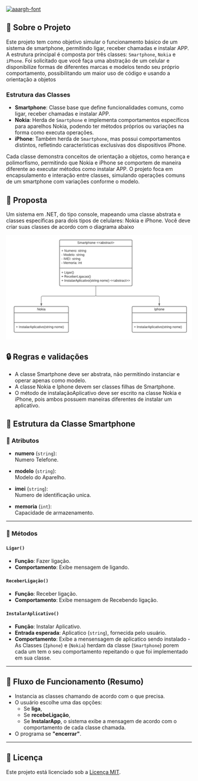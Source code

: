 <a href="https://fontmeme.com/fonts/aaargh-font/"><img src="https://fontmeme.com/permalink/250905/0744498a2337363a7c715cfe2a6bc34e.png" alt="aaargh-font" border="0"></a>


## 📱 Sobre o Projeto

Este projeto tem como objetivo simular o funcionamento básico de um sistema de smartphone, permitindo ligar, receber chamadas e instalar APP. A estrutura principal é composta por três classes: `Smartphone`, `Nokia` e `iPhone`.
Foi solicitado que você faça uma abstração de um celular e disponibilize formas de diferentes marcas e modelos tendo seu próprio comportamento, possibilitando um maior uso de código e usando a orientação a objetos

### Estrutura das Classes

- **Smartphone**: Classe base que define funcionalidades comuns, como ligar, receber chamadas e instalar APP.
- **Nokia**: Herda de `Smartphone` e implementa comportamentos específicos para aparelhos Nokia, podendo ter métodos próprios ou variações na forma como executa operações.
- **iPhone**: Também herda de `Smartphone`, mas possui comportamentos distintos, refletindo características exclusivas dos dispositivos iPhone.

Cada classe demonstra conceitos de orientação a objetos, como herança e polimorfismo, permitindo que Nokia e iPhone se comportem de maneira diferente ao executar métodos como instalar APP. O projeto foca em encapsulamento e interação entre classes, simulando operações comuns de um smartphone com variações conforme o modelo.

## 📄 Proposta
Um sistema em .NET, do tipo console, mapeando uma classe abstrata e classes específicas para dois tipos de celulares: Nokia e iPhone. Você deve criar suas classes de acordo com o diagrama abaixo

![Diagrama](./Images/diagrama.png)

## 🔒 Regras e validações

- A classe Smartphone deve ser abstrata, não permitindo instanciar e operar apenas como modelo.
- A classe Nokia e Iphone devem ser classes filhas de Smartphone.
- O método de instalaçãoAplicativo deve ser escrito na classe Nokia e iPhone, pois ambos possuem maneiras diferentes de instalar um aplicativo.

## 🧱 Estrutura da Classe Smartphone

### 🔸 Atributos

- **numero** (`string`):  
  Numero Telefone.

- **modelo** (`string`):  
  Modelo do Aparelho.

- **imei** (`string`):  
  Numero de identificação unica.

- **memoria** (`int`):  
  Capacidade de armazenamento.  

---

### 🔹 Métodos

#### `Ligar()`

- **Função**: Fazer ligação.
- **Comportamento**: Exibe mensagem de ligando.

#### `ReceberLigação()`

- **Função**: Receber ligação.
- **Comportamento**: Exibe mensagem de Recebendo ligação.

#### `InstalarAplicativo()`

- **Função**: Instalar Aplicativo.
- **Entrada esperada**: Aplicatico (`string`), fornecida pelo usuário.
- **Comportamento**: Exibe a mensensagem de aplicatico sendo instalado - As Classes (`Iphone`) e (`Nokia`) herdam da classe (`Smartphone`) porem cada um tem o seu comportamento repeitando o que foi implementado em sua classe.

---

## 🔁 Fluxo de Funcionamento (Resumo)

- Instancia as classes chamando de acordo com o que precisa.
- O usuário escolhe uma das opções:
  - Se **liga**, 
  - Se **recebeLigação**, 
  - Se **InstalarApp**, o sistema exibe a mensagem de acordo com o comportamento de cada classe chamada.
- O programa se **"encerrar"**.

---




## 📄 Licença

Este projeto está licenciado sob a [Licença MIT](LICENSE).

